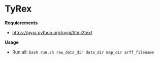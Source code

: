 # TyRex

**Requierements**
  - https://pypi.python.org/pypi/html2text

**Usage**
  - Run all: ```bash run.sh raw_data_dir data_dir map_dir arff_filename```

